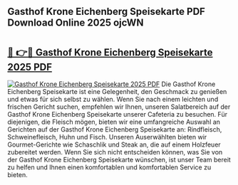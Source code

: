 ## Gasthof Krone Eichenberg Speisekarte PDF Download Online 2025 ojcWN

# <h2><a href="http://gcc5dl.nevu.top/?p=Gasthof+Krone+Eichenberg+Speisekarte">🔗 👉🔴 Gasthof Krone Eichenberg Speisekarte 2025 PDF</a></h2>

[![Gasthof Krone Eichenberg Speisekarte 2025 PDF](https://i.imgur.com/dBaPXMq.png)](http://gcc5dl.nevu.top/?p=Gasthof+Krone+Eichenberg+Speisekarte)
Die Gasthof Krone Eichenberg Speisekarte ist eine Gelegenheit, den Geschmack zu genießen und etwas für sich selbst zu wählen. Wenn Sie nach einem leichten und frischen Gericht suchen, empfehlen wir Ihnen, unseren Salatbereich auf der Gasthof Krone Eichenberg Speisekarte unserer Cafeteria zu besuchen. Für diejenigen, die Fleisch mögen, bieten wir eine umfangreiche Auswahl an Gerichten auf der Gasthof Krone Eichenberg Speisekarte an: Rindfleisch, Schweinefleisch, Huhn und Fisch. Unseren Auserwählten bieten wir Gourmet-Gerichte wie Schaschlik und Steak an, die auf einem Holzfeuer zubereitet werden. Wenn Sie sich nicht entscheiden können, was Sie von der Gasthof Krone Eichenberg Speisekarte wünschen, ist unser Team bereit zu helfen und Ihnen einen komfortablen und komfortablen Service zu bieten.
